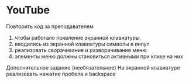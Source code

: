# YouTube

Повторить код за преподавателем
1) чтобы работало появление экранной клавиатуры, 
2) вводились из экранной клавиатуры символы в инпут 
3) реализовать сворачивание и разворачивание меню 
4) элементы меню должны становиться активными при клике на них

Дополнительное задание (необязательное)
На экранной клавиатуре реализовать нажатие пробела и backspace
